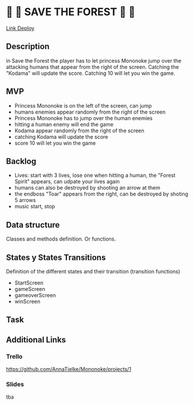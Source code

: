 # :deciduous_tree: :deciduous_tree: SAVE THE FOREST :deciduous_tree: :deciduous_tree:

[Link Deploy](http://github.com)

## Description

in Save the Forest the player has to let princess Mononoke jump over the attacking humans that appear from the right of the screen.
Catching the "Kodama" will update the score. Catching 10 will let you win the game.

## MVP

- Princess Mononoke is on the left of the screen, can jump
- humans enemies appear randomly from the right of the screen
- Princess Mononoke has to jump over the human enemies
- hitting a human enemy will end the game
- Kodama appear randomly from the right of the screen
- catching Kodama will update the score
- score 10 will let you win the game

## Backlog

- Lives: start with 3 lives, lose one when hitting a human, the "Forest Spirit" appears, can udpate your lives again
- humans can also be destroyed by shooting an arrow at them
- the endboss "Toar" appears from the right, can be destroyed by shoting 5 arrows
- music start, stop


## Data structure

Classes and methods definition. Or functions.

## States y States Transitions

Definition of the different states and their transition (transition functions)

- StartScreen
- gameScreen
- gameoverScreen
- winScreen

## Task



## Additional Links

### Trello

https://github.com/AnnaTielke/Mononoke/projects/1

### Slides

tba 
